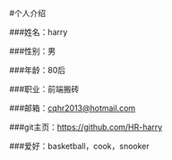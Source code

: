 #个人介绍

###姓名：harry

###性别：男

###年龄：80后

###职业：前端搬砖

###邮箱：cqhr2013@hotmail.com

###git主页：https://github.com/HR-harry

###爱好：basketball，cook，snooker
